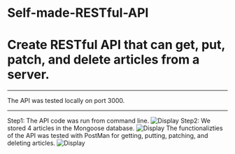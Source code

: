# Self-made-RESTful-API
<h1>Create RESTful API that can get, put, patch, and delete articles from a server.</h1>
<hr>
The API was tested locally on port 3000.
<hr>
Step1: The API code was run from command line.
<img src="dispaly1.png" alt="Display">
Step2: We stored 4 articles in the Mongoose database.
<img src="dispaly2.png" alt="Display">
The functionalizties of the API was tested with PostMan for getting, putting, patching, and deleting articles.
<img src="dispaly3.png" alt="Display">
